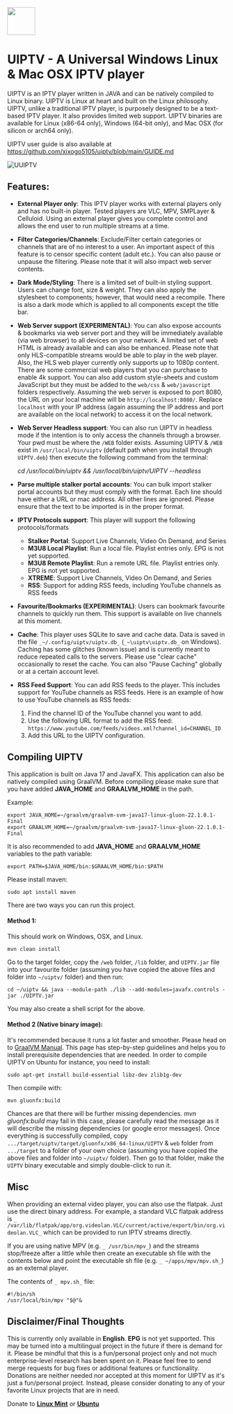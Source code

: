 <img src="https://github.com/xixogo5105/uiptv/assets/161976171/5563a042-157e-4ae7-bb6e-a72b38c8aa62"  width="64" height="64"  alt=""/>

# UIPTV - A Universal Windows Linux & Mac OSX IPTV player
UIPTV is an IPTV player written in JAVA and can be natively compiled to Linux binary. UIPTV is Linux at heart and built on the Linux philosophy.
UIPTV, unlike a traditional IPTV player, is purposely designed to be a text-based IPTV player. It also provides limited web support.
UIPTV binaries are available for Linux (x86-64 only), Windows (64-bit only), and Mac OSX (for silicon or arch64 only).

UIPTV user guide is also available at <a href="https://github.com/xixogo5105/uiptv/blob/main/GUIDE.md">https://github.com/xixogo5105/uiptv/blob/main/GUIDE.md</a>

![UUIPTV](https://github.com/xixogo5105/uiptv/assets/161976171/ca298e57-034e-486f-ba2d-d0f795389da3)

## Features:
- **External Player only**: This IPTV player works with external players only and has no built-in player. Tested players are VLC, MPV, SMPLayer & Celluloid. Using an external player gives you complete control and allows the end user to run multiple streams at a time.
- **Filter Categories/Channels**: Exclude/Filter certain categories or channels that are of no interest to a user. An important aspect of this feature is to censor specific content (adult etc.). You can also pause or unpause the filtering. Please note that it will also impact web server contents.
- **Dark Mode/Styling**: There is a limited set of built-in styling support. Users can change font, size & weight. They can also apply the stylesheet to components; however, that would need a recompile. There is also a dark mode which is applied to all components except the title bar.
- **Web Server support (EXPERIMENTAL)**: You can also expose accounts & bookmarks via web server port and they will be immediately available (via web browser) to all devices on your network. A limited set of web HTML is already available and can also be enhanced. Please note that only HLS-compatible streams would be able to play in the web player. Also, the HLS web player currently only supports up to 1080p content. There are some commercial web players that you can purchase to enable 4k support. You can also add custom style-sheets and custom JavaScript but they must be added to the `web/css` & `web/javascript` folders respectively. Assuming the web server is exposed to port 8080, the URL on your local machine will be `http://localhost:8080/`. Replace `localhost` with your IP address (again assuming the IP address and port are available on the local network) to access it on the local network.
- **Web Server Headless support**: You can also run UIPTV in headless mode if the intention is to only access the channels through a browser. Your pwd must be where the `/WEB` folder exists. Assuming UIPTV & `/WEB` exist in `/usr/local/bin/uiptv` (default path when you install through `UIPTV.deb`) then execute the following command from the terminal:

  _cd /usr/local/bin/uiptv && /usr/local/bin/uiptv/UIPTV --headless_

- **Parse multiple stalker portal accounts**: You can bulk import stalker portal accounts but they must comply with the format. Each line should have either a URL or mac address. All other lines are ignored. Please ensure that the text to be imported is in the proper format.
- **IPTV Protocols support**: This player will support the following protocols/formats
  - **Stalker Portal**: Support Live Channels, Video On Demand, and Series
  - **M3U8 Local Playlist**: Run a local file. Playlist entries only. EPG is not yet supported.
  - **M3U8 Remote Playlist**: Run a remote URL file. Playlist entries only. EPG is not yet supported.
  - **XTREME**: Support Live Channels, Video On Demand, and Series
  - **RSS**: Support for adding RSS feeds, including YouTube channels as RSS feeds

- **Favourite/Bookmarks (EXPERIMENTAL)**: Users can bookmark favourite channels to quickly run them. This support is available on live channels at this moment.
- **Cache**: This player uses SQLite to save and cache data. Data is saved in the file `_~/.config/uiptv/uiptv.db_` (`_~\uiptv\uiptv.db_` on Windows). Caching has some glitches (known issue) and is currently meant to reduce repeated calls to the servers. Please use "clear cache" occasionally to reset the cache. You can also "Pause Caching" globally or at a certain account level.
- **RSS Feed Support**: You can add RSS feeds to the player. This includes support for YouTube channels as RSS feeds. Here is an example of how to use YouTube channels as RSS feeds:

  1. Find the channel ID of the YouTube channel you want to add.
  2. Use the following URL format to add the RSS feed: `https://www.youtube.com/feeds/videos.xml?channel_id=CHANNEL_ID`
  3. Add this URL to the UIPTV configuration.

## Compiling UIPTV
This application is built on Java 17 and JavaFX. This application can also be natively compiled using GraalVM.
Before compiling please make sure that you have added **JAVA_HOME** and **GRAALVM_HOME** in the path.

Example:

    export JAVA_HOME=~/graalvm/graalvm-svm-java17-linux-gluon-22.1.0.1-Final
    export GRAALVM_HOME=~/graalvm/graalvm-svm-java17-linux-gluon-22.1.0.1-Final

It is also recommended to add **JAVA_HOME** and **GRAALVM_HOME** variables to the path variable:

    export PATH=$JAVA_HOME/bin:$GRAALVM_HOME/bin:$PATH

Please install maven:

    sudo apt install maven

There are two ways you can run this project.

#### Method 1:
This should work on Windows, OSX, and Linux.

    mvn clean install

Go to the target folder, copy the `/web` folder, `/lib` folder, and `UIPTV.jar` file into your favourite folder (assuming you have copied the above files and folder into `~/uiptv/` folder) and then run:

    cd ~/uiptv && java --module-path ./lib --add-modules=javafx.controls -jar ./UIPTV.jar

You may also create a shell script for the above.

#### Method 2 (Native binary image):

It's recommended because it runs a lot faster and smoother. Please head on to [GraalVM Manual](https://www.graalvm.org/22.0/reference-manual/native-image/). This page has step-by-step guidelines and helps you to install prerequisite dependencies that are needed. In order to compile UIPTV on Ubuntu for instance, you need to install:

    sudo apt-get install build-essential libz-dev zlib1g-dev
Then compile with:

    mvn gluonfx:build

Chances are that there will be further missing dependencies. _mvn gluonfx:build_ may fail in this case,
please carefully read the message as it will describe the missing dependencies (or google error messages). Once everything is successfully compiled, copy
`.../target/uiptv/target/gluonfx/x86_64-linux/UIPTV` & `web` folder from `.../target` to a folder of your own choice (assuming you have copied the above files and folder into `~/uiptv/` folder).
Then go to that folder, make the `UIPTV` binary executable and simply double-click to run it.

## Misc

When providing an external video player, you can also use the flatpak. Just use the direct binary address.
For example, a standard VLC flatpak address is `_ /var/lib/flatpak/app/org.videolan.VLC/current/active/export/bin/org.videolan.VLC_` which can be provided to run IPTV streams directly.

If you are using native MPV (e.g. `_ /usr/bin/mpv_`) and the streams stop/freeze after a little while then
create an executable sh file with the contents below and point the executable sh file (e.g. `_ ~/apps/mpv/mpv.sh_`) as an external player.

The contents of `_ mpv.sh_` file:

    #!/bin/sh
    /usr/local/bin/mpv "$@"&

## Disclaimer/Final Thoughts
This is currently only available in **English**. **EPG** is not yet supported. This may be turned into a multilingual project in the future if there is demand for it.
Please be mindful that this is a fun/personal project only and not much enterprise-level research has been spent on it.
Please feel free to send merge requests for bug fixes or additional features or functionality.
Donations are neither needed nor accepted at this moment for UIPTV as it's just a fun/personal project. Instead, please consider donating to any of your favorite Linux projects that are in need.

Donate to **[Linux Mint](https://www.linuxmint.com/donors.php)** or **[Ubuntu](https://ubuntu.com/download/desktop/thank-you#contributions-form)**